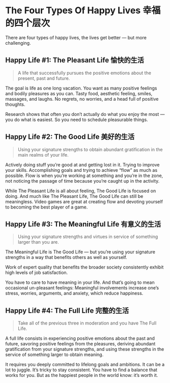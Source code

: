 # The Four Types Of Happy Lives 幸福的四个层次

There are four types of happy lives, the lives get better — but more challenging.

## Happy Life #1: The Pleasant Life 愉快的生活

> A life that successfully pursues the positive emotions about the present, past and future.

The goal is life as one long vacation. You want as many positive feelings and bodily pleasures as you can. Tasty food, aesthetic feeling, smiles, massages, and laughs. No regrets, no worries, and a head full of positive thoughts.

Research shows that often you don’t actually do what you enjoy the most — you do what is easiest. So you need to schedule pleasurable things.

## Happy Life #2: The Good Life 美好的生活

> Using your signature strengths to obtain abundant gratification in the main realms of your life.

Actively doing stuff you’re good at and getting lost in it. Trying to improve your skills. Accomplishing goals and trying to achieve “flow” as much as possible.
Flow is when you’re working at something and you’re in the zone, not noticing the passage of time because you’re caught up in the activity.

While The Pleasant Life is all about feeling, The Good Life is focused on doing.
And much like The Pleasant Life, The Good Life can still be meaningless. Video games are great at creating flow and devoting yourself to becoming the best player of a game.

## Happy Life #3: The Meaningful Life 有意义的生活

> Using your signature strengths and virtues in service of something larger than you are.

The Meaningful Life is The Good Life — but you’re using your signature strengths in a way that benefits others as well as yourself.

Work of expert quality that benefits the broader society consistently exhibit high levels of job satisfaction.

You have to care to have meaning in your life. And that’s going to mean occasional un-pleasant feelings: Meaningful involvements increase one’s stress, worries, arguments, and anxiety, which reduce happiness.

## Happy Life #4: The Full Life 完整的生活

> Take all of the previous three in moderation and you have The Full Life.

A full life consists in experiencing positive emotions about the past and future, savoring positive feelings from the pleasures,
deriving abundant gratification from your signature strengths, and using these strengths in the service of something larger to obtain meaning.

It requires you deeply committed to lifelong goals and ambitions. It can be a lot to juggle. It’s tricky to stay consistent. You have to find a balance that works for you.
But as the happiest people in the world know: it’s worth it.